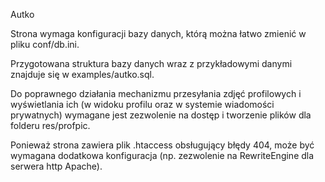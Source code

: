 Autko

Strona wymaga konfiguracji bazy danych, którą można łatwo zmienić w pliku conf/db.ini.

Przygotowana struktura bazy danych wraz z przykładowymi danymi znajduje się w examples/autko.sql.

Do poprawnego działania mechanizmu przesyłania zdjęć profilowych i wyświetlania ich (w widoku profilu oraz w systemie wiadomości prywatnych) wymagane jest zezwolenie na dostęp i tworzenie plików dla folderu res/profpic.

Ponieważ strona zawiera plik .htaccess obsługujący błędy 404, może być wymagana dodatkowa konfiguracja (np. zezwolenie na RewriteEngine dla serwera http Apache).
